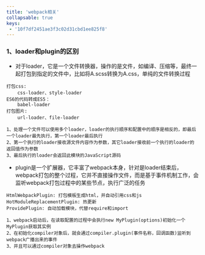 ```yaml
---
title: 'webpack相关'
collapsable: true
keys:
 - '10f7df2451ae3f3c02d31cbd1ee825f8'
---
```


### 1、loader和plugin的区别
- 对于loader，它是一个文件转换器，操作的是文件，如编译、压缩等，最终一起打包到指定的文件中，比如将A.scss转换为A.css，单纯的文件转换过程
```
打包css: 
    css-loader、style-loader
ES6的代码转成ES5：
    babel-loader
打包图片: 
    url-loader、file-loader

1、处理一个文件可以使用多个loader，loader的执行顺序和配置中的顺序是相反的，即最后一个loader最先执行，第一个loader最后执行
2、第一个执行的loader接收源文件内容作为参数，其它loader接收前一个执行的loader的返回值作为参数
3、最后执行的loader会返回此模块的JavaScript源码
```

- plugin是一个扩展器，它丰富了webpack本身，针对是loader结束后，webpack打包的整个过程，它并不直接操作文件，而是基于事件机制工作，会监听webpack打包过程中的某些节点，执行广泛的任务
```
HtmlWebpackPlugin: 打包模板生成html，并自动引用css和js
HotModuleReplacementPlugin: 热更新
ProvidePlugin: 自动加载模块，代替require和import

1、webpack启动后，在读取配置的过程中会执行new MyPlugin(options)初始化一个MyPlugin获取其实例
2、在初始化compiler对象后，就会通过compiler.plugin(事件名称，回调函数)监听到webpack广播出来的事件
3、并且可以通过compiler对象去操作webpack
```
